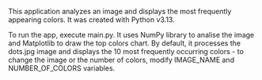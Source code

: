 This application analyzes an image and displays the most frequently appearing colors. It was created with Python v3.13.

To run the app, execute main.py. It uses NumPy library to analise the image and Matplotlib to draw the top colors chart. By default, it processes the dots.jpg image and displays the 10 most frequently occurring colors - to change the image or the number of colors, modify IMAGE_NAME and NUMBER_OF_COLORS variables.
